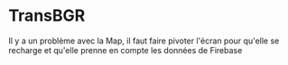 # TransBGR
Il y a un problème avec la Map, il faut faire pivoter l'écran pour qu'elle se recharge et qu'elle prenne en compte les données de Firebase
